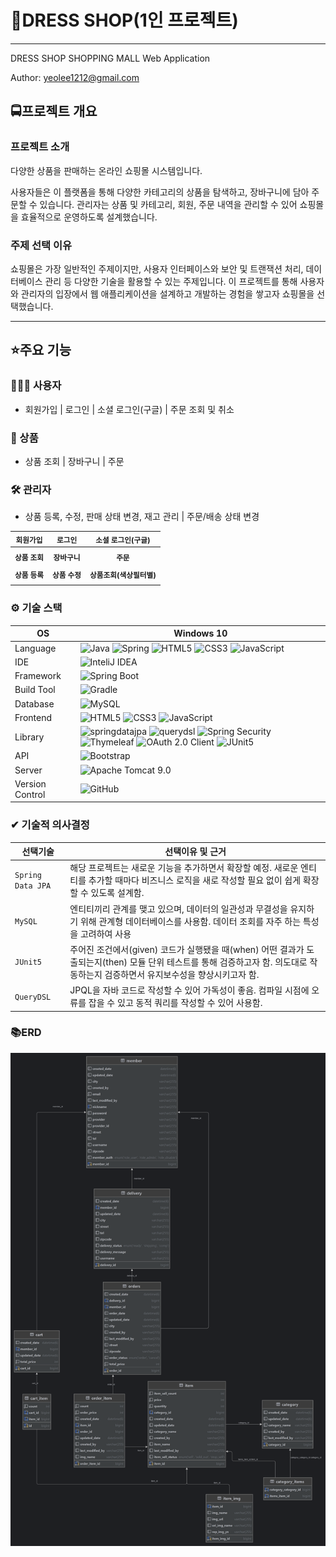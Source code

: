 # 🛒DRESS SHOP(1인 프로젝트)
<hr />
DRESS SHOP SHOPPING MALL Web Application

Author: yeolee1212@gmail.com

## 🚍프로젝트 개요
### 프로젝트 소개
다양한 상품을 판매하는 온라인 쇼핑몰 시스템입니다.

사용자들은 이 플랫폼을 통해 다양한 카테고리의 상품을 탐색하고, 장바구니에 담아 주문할 수 있습니다.
관리자는 상품 및 카테고리, 회원, 주문 내역을 관리할 수 있어 쇼핑몰을 효율적으로 운영하도록 설계했습니다.

### 주제 선택 이유
쇼핑몰은 가장 일반적인 주제이지만, 사용자 인터페이스와 보안 및 트랜잭션 처리, 데이터베이스 관리 등 다양한 기술을 활용할 수 있는 주제입니다.
이 프로젝트를 통해 사용자와 관리자의 입장에서 웹 애플리케이션을 설계하고 개발하는 경험을 쌓고자 쇼핑몰을 선택했습니다.

***

## ⭐주요 기능
### 👨‍👨‍👧 사용자
- 회원가입 | 로그인 | 소셜 로그인(구글) | 주문 조회 및 취소

### 🎁 상품
- 상품 조회 | 장바구니 | 주문

### 🛠 관리자
- 상품 등록, 수정, 판매 상태 변경, 재고 관리 | 주문/배송 상태 변경

|                                         <small>회원가입</small>                                         |                                          <small>로그인<small>                                          |                                      <small>소셜 로그인(구글)</small>                             | 
|:---------------------------------------------------------------------------------------------------:|:---------------------------------------------------------------------------------------------------:|:---------------------------------------------------------------------------------------------------:|
|  |  |  |
|                                     <small><b>상품 조회</b></small>                                     |                                     <small><b>장바구니</b></small>                                      |                       <small><b>주문</b></small>                                                |
|  |  |  |
|                                     <small><b>상품 등록</b></small>                                     |                                     <small><b>상품 수정</b></small>                                     |                                  <small><b>상품조회(색상필터별)</b></small>                        |
|  |  |  |


### ⚙ 기술 스택
OS | Windows 10
--- | --- |
Language | ![Java](https://img.shields.io/badge/JAVA-000?style=for-the-badge&logo=java&logoColor=white) ![Spring](https://img.shields.io/badge/Spring-000?style=for-the-badge&logo=spring&logoColor=white) ![HTML5](https://img.shields.io/badge/html5-000?style=for-the-badge&logo=html5&logoColor=white) ![CSS3](https://img.shields.io/badge/css3-000?style=for-the-badge&logo=css3&logoColor=white) ![JavaScript](https://img.shields.io/badge/javascript-000?style=for-the-badge&logo=javascript&logoColor=white)
IDE | ![InteliJ IDEA](https://img.shields.io/badge/InteliJ%20IDEA-000?style=for-the-badge&logo=intellijidea&logoColor=white)
Framework | ![Spring Boot](https://img.shields.io/badge/Spring%20Boot-6DB33F?style=for-the-badge&logo=springboot&logoColor=white)
Build Tool | ![Gradle](https://img.shields.io/badge/Gradle-02303A?style=for-the-badge&logo=gradle&logoColor=white)
Database | ![MySQL](https://img.shields.io/badge/MySQL-4479A1?style=for-the-badge&logo=mysql&logoColor=white)
Frontend | ![HTML5](https://img.shields.io/badge/html5-E34F26?style=for-the-badge&logo=html5&logoColor=white) ![CSS3](https://img.shields.io/badge/css3-1572B6?style=for-the-badge&logo=css3&logoColor=white) ![JavaScript](https://img.shields.io/badge/javascript-F7DF1E?style=for-the-badge&logo=javascript&logoColor=black)
Library | ![springdatajpa](https://github.com/Citrons06/dressShop-mall/assets/125535240/2dc6a1f2-ad37-4d8c-889f-c295c5bb27ad) ![querydsl](https://github.com/Citrons06/dressShop-mall/assets/125535240/3e537e19-4dec-418a-9a50-7b636e9f0d7d) ![Spring Security](https://img.shields.io/badge/spring%20security-6DB33F?style=for-the-badge&logo=springsecurity&logoColor=white) ![Thymeleaf](https://img.shields.io/badge/thymeleaf-005F0F?style=for-the-badge&logo=thymeleaf&logoColor=white) ![OAuth 2.0 Client](https://img.shields.io/badge/OAuth%202.0%20Client-4b4b4b?style=for-the-badge) ![JUnit5](https://img.shields.io/badge/JUnit5-25A162?style=for-the-badge&logo=junit5&logoColor=white)
API | ![Bootstrap](https://img.shields.io/badge/Bootstrap-7952B3?style=for-the-badge&logo=bootstrap&logoColor=white)
Server |![Apache Tomcat 9.0](https://img.shields.io/badge/Apache%20Tomcat%20-F8DC75?style=for-the-badge&logo=apachetomcat&logoColor=black)
Version Control | ![GitHub](https://img.shields.io/badge/GitHub-181717?style=for-the-badge&logo=GitHub&logoColor=white)

### ✔ 기술적 의사결정
선택기술 | 선택이유 및 근거
--- | --- |
`Spring Data JPA` | 해당 프로젝트는 새로운 기능을 추가하면서 확장할 예정. 새로운 엔티티를 추가할 때마다 비즈니스 로직을 새로 작성할 필요 없이 쉽게 확장할 수 있도록 설계함.
`MySQL` | 엔티티끼리 관계를 맺고 있으며, 데이터의 일관성과 무결성을 유지하기 위해 관계형 데이터베이스를 사용함. 데이터 조회를 자주 하는 특성을 고려하여 사용
`JUnit5` | 주어진 조건에서(given) 코드가 실행됐을 때(when) 어떤 결과가 도출되는지(then) 모듈 단위 테스트를 통해 검증하고자 함. 의도대로 작동하는지 검증하면서 유지보수성을 향상시키고자 함.
`QueryDSL` | JPQL을 자바 코드로 작성할 수 있어 가독성이 좋음. 컴파일 시점에 오류를 잡을 수 있고 동적 쿼리를 작성할 수 있어 사용함.

### 📚ERD
![ERD](https://github.com/Citrons06/dressShop-mall/blob/main/ERD.png?raw=true)